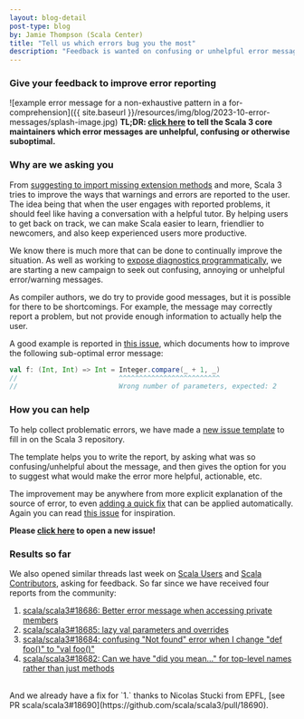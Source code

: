 ```yaml
---
layout: blog-detail
post-type: blog
by: Jamie Thompson (Scala Center)
title: "Tell us which errors bug you the most"
description: "Feedback is wanted on confusing or unhelpful error messages"
---
```


### Give your feedback to improve error reporting

![example error message for a non-exhaustive pattern in a for-comprehension]({{ site.baseurl }}/resources/img/blog/2023-10-error-messages/splash-image.jpg)
**TL;DR: [click here][issue-template] to tell the Scala 3 core maintainers which error messages are unhelpful, confusing or otherwise suboptimal.**

### Why are we asking you

From [suggesting to import missing extension methods](https://docs.scala-lang.org/scala3/book/ca-extension-methods.html#import-extension-method) and more, Scala 3 tries to improve the ways that warnings and errors are reported to the user.
The idea being that when the user engages with reported problems, it should feel like having a conversation with a helpful tutor. By helping users to get back on track, we can make Scala easier to learn, friendlier to newcomers, and also keep experienced users more productive.

We know there is much more that can be done to continually improve the situation. As well as working to [expose diagnostics programmatically](https://github.com/scala/scala3/issues/14904), we are starting a new campaign to seek out confusing, annoying or unhelpful error/warning messages.

As compiler authors, we do try to provide good messages, but it is possible for there to be shortcomings.
For example, the message may correctly report a problem, but not provide enough information to actually help the user.

A good example is reported in [this issue][lambda-issue], which documents how to improve the following sub-optimal error message:
```scala
val f: (Int, Int) => Int = Integer.compare(_ + 1, _)
//                         ^^^^^^^^^^^^^^^^^^^^^^^^^
//                         Wrong number of parameters, expected: 2
```

### How you can help

To help collect problematic errors, we have made a [new issue template][issue-template] to fill in on the Scala 3 repository.

The template helps you to write the report, by asking what was so confusing/unhelpful about the message, and then gives the option for you to suggest what would make the error more helpful, actionable, etc.

The improvement may be anywhere from more explicit explanation of the source of error, to even [adding a quick fix](https://github.com/scala/scala3/pull/18314) that can be applied automatically. Again you can read [this issue][lambda-issue] for inspiration.

**Please [click here][issue-template] to open a new issue!**

### Results so far

We also opened similar threads last week on [Scala Users](https://users.scala-lang.org/t/feedback-wanted-confusing-or-unhelpful-error-messages/9553/5) and [Scala Contributors](https://contributors.scala-lang.org/t/feedback-wanted-confusing-unhelpful-error-messages/6346/2), asking for feedback. So far since we have received four reports from the community:
1. [scala/scala3#18686: Better error message when accessing private members](https://github.com/scala/scala3/issues/18686)
2. [scala/scala3#18685: lazy val parameters and overrides](https://github.com/scala/scala3/issues/18685)
3. [scala/scala3#18684: confusing "Not found" error when I change "def foo()" to "val foo()"](https://github.com/scala/scala3/issues/18684)
4. [scala/scala3#18682: Can we have "did you mean..." for top-level names rather than just methods](https://github.com/scala/scala3/issues/18682)

<br/>
And we already have a fix for `1.` thanks to Nicolas Stucki from EPFL, [see PR scala/scala3#18690](https://github.com/scala/scala3/pull/18690).

[lambda-issue]: https://github.com/scala/scala3/issues/18657
[issue-template]: https://github.com/scala/scala3/issues/new?assignees=&labels=itype%3Aenhancement%2C+area%3Areporting%2C+better-errors%2C+stat%3Aneeds+triage&projects=&template=improve-error.md&title=
